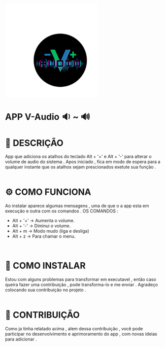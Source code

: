 <img src='v-audio.png' width= 300>

# APP V-Audio :sound: ~ :loud_sound:

# :memo: DESCRIÇÃO 
  App que adiciona os atalhos do teclado Alt + '+' e Alt + '-' para alterar o volume de audio do sistema .
  Apos iniciado , fica em modo de espera para a qualquer instante que os atalhos sejam prescionados exetute sua função .
  <br><br>
  
# :gear: COMO FUNCIONA 
  Ao instalar aparece algumas mensagens , uma de que o a app esta em execução e outra com os comandos .
  OS COMANDOS : 
  + Alt + '+' -> Aumenta o volume.
  + Alt + '-' -> Diminui o volume.
  + Alt + m   -> Modo mudo (liga e desliga)
  + Alt + z   -> Para chamar o menu.
  <br>
  
# :minidisc: COMO INSTALAR 
  Estou com alguns problemas para transformar em executavel , então caso queira fazer uma contribuição , pode transforma-lo e me enviar . Agradeço colocando sua contribuição no projeto .
<br><br>

# :handshake: CONTRIBUIÇÃO 
Como ja tinha relatado acima , alem dessa contribuição , você pode participar no desenvolvimento e aprimoramento do app , com novas ideias para adicionar .
